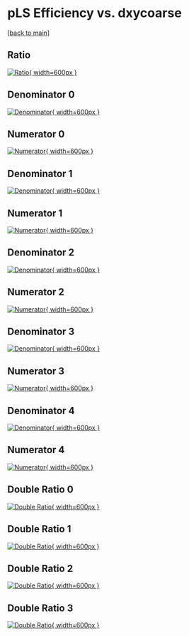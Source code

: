 # pLS Efficiency vs. dxycoarse

[[back to main](./)]



## Ratio

[![Ratio](../mtv/var/pLS_xtr_0_-1_eff_dxycoarse.png){ width=600px }](../mtv/var/pLS_xtr_0_-1_eff_dxycoarse.pdf)

## Denominator 0

[![Denominator](../mtv/den/pLS_xtr_0_-1_eff_dxycoarse_den0.png){ width=600px }](../mtv/den/pLS_xtr_0_-1_eff_dxycoarse_den0.pdf)

## Numerator 0

[![Numerator](../mtv/num/pLS_xtr_0_-1_eff_dxycoarse_num0.png){ width=600px }](../mtv/num/pLS_xtr_0_-1_eff_dxycoarse_num0.pdf)

## Denominator 1

[![Denominator](../mtv/den/pLS_xtr_0_-1_eff_dxycoarse_den1.png){ width=600px }](../mtv/den/pLS_xtr_0_-1_eff_dxycoarse_den1.pdf)

## Numerator 1

[![Numerator](../mtv/num/pLS_xtr_0_-1_eff_dxycoarse_num1.png){ width=600px }](../mtv/num/pLS_xtr_0_-1_eff_dxycoarse_num1.pdf)

## Denominator 2

[![Denominator](../mtv/den/pLS_xtr_0_-1_eff_dxycoarse_den2.png){ width=600px }](../mtv/den/pLS_xtr_0_-1_eff_dxycoarse_den2.pdf)

## Numerator 2

[![Numerator](../mtv/num/pLS_xtr_0_-1_eff_dxycoarse_num2.png){ width=600px }](../mtv/num/pLS_xtr_0_-1_eff_dxycoarse_num2.pdf)

## Denominator 3

[![Denominator](../mtv/den/pLS_xtr_0_-1_eff_dxycoarse_den3.png){ width=600px }](../mtv/den/pLS_xtr_0_-1_eff_dxycoarse_den3.pdf)

## Numerator 3

[![Numerator](../mtv/num/pLS_xtr_0_-1_eff_dxycoarse_num3.png){ width=600px }](../mtv/num/pLS_xtr_0_-1_eff_dxycoarse_num3.pdf)

## Denominator 4

[![Denominator](../mtv/den/pLS_xtr_0_-1_eff_dxycoarse_den4.png){ width=600px }](../mtv/den/pLS_xtr_0_-1_eff_dxycoarse_den4.pdf)

## Numerator 4

[![Numerator](../mtv/num/pLS_xtr_0_-1_eff_dxycoarse_num4.png){ width=600px }](../mtv/num/pLS_xtr_0_-1_eff_dxycoarse_num4.pdf)

## Double Ratio 0

[![Double Ratio](../mtv/ratio/pLS_xtr_0_-1_eff_dxycoarse_ratio0.png){ width=600px }](../mtv/ratio/pLS_xtr_0_-1_eff_dxycoarse_ratio0.pdf)

## Double Ratio 1

[![Double Ratio](../mtv/ratio/pLS_xtr_0_-1_eff_dxycoarse_ratio1.png){ width=600px }](../mtv/ratio/pLS_xtr_0_-1_eff_dxycoarse_ratio1.pdf)

## Double Ratio 2

[![Double Ratio](../mtv/ratio/pLS_xtr_0_-1_eff_dxycoarse_ratio2.png){ width=600px }](../mtv/ratio/pLS_xtr_0_-1_eff_dxycoarse_ratio2.pdf)

## Double Ratio 3

[![Double Ratio](../mtv/ratio/pLS_xtr_0_-1_eff_dxycoarse_ratio3.png){ width=600px }](../mtv/ratio/pLS_xtr_0_-1_eff_dxycoarse_ratio3.pdf)

